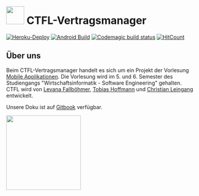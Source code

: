 # <img src="https://user-images.githubusercontent.com/57496350/150943492-d3499ff5-fc92-4efc-a9ee-dcfc4ebab8e0.jpg" width="48"> CTFL-Vertragsmanager

[![Heroku-Deploy](https://github.com/christian-leingang/CTFL-Vertragsmanager/actions/workflows/heroku_deploy.yml/badge.svg)](https://github.com/christian-leingang/CTFL-Vertragsmanager/actions/workflows/heroku_deploy.yml)
[![Android Build](https://github.com/christian-leingang/CTFL-Vertragsmanager/actions/workflows/android_build.yml/badge.svg?branch=android-deploy)](https://github.com/christian-leingang/CTFL-Vertragsmanager/actions/workflows/android_build.yml)
[![Codemagic build status](https://api.codemagic.io/apps/627e79cf3e384e536dbf62fb/627e79cf3e384e536dbf62fa/status_badge.svg)](https://codemagic.io/apps/627e79cf3e384e536dbf62fb/627e79cf3e384e536dbf62fa/latest_build)
[![HitCount](https://hits.dwyl.com/christian-leingang/CTFL-Vertragsmanager.svg?style=flat)](http://hits.dwyl.com/christian-leingang/CTFL-Vertragsmanager)

## Über uns

Beim CTFL-Vertragsmanager handelt es sich um ein Projekt der Vorlesung [Mobile Applikationen](https://github.com/michael-spengler/Entwicklung-mobiler-applikationen-p-f). Die Vorlesung wird im 5. und 6. Semester des Studiengangs "Wirtschaftsinformatik - Software Engineering" gehalten. CTFL wird von [Levana Fallböhmer](https://github.com/Levana-Fallboehmer), [Tobias Hoffmann](https://github.com/tobiashoffmann) und [Christian Leingang](https://github.com/MrChrisse) entwickelt.

Unsere Doku ist auf [Gitbook](https://christian-leingang.gitbook.io/untitled/) verfügbar.

<a href="https://play.google.com/store/apps/details?id=com.ctfl.ctfl_vertragsmanager"><img src="https://upload.wikimedia.org/wikipedia/commons/thumb/7/78/Google_Play_Store_badge_EN.svg/1200px-Google_Play_Store_badge_EN.svg.png" width="200"></img></a>
